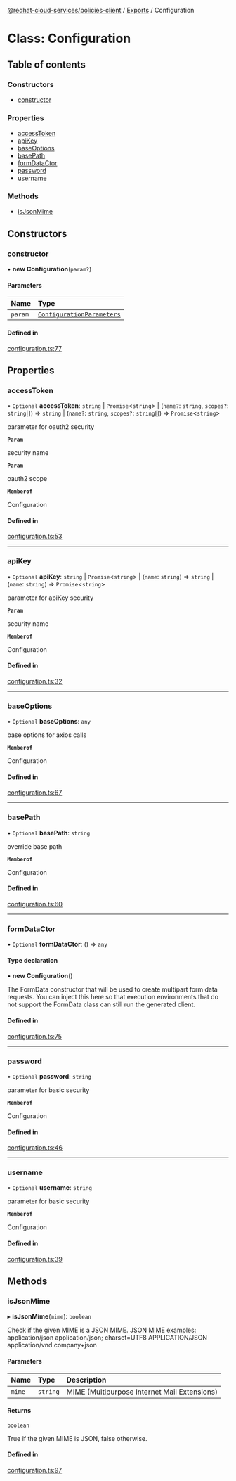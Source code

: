 [@redhat-cloud-services/policies-client](../README.md) / [Exports](../modules.md) / Configuration

# Class: Configuration

## Table of contents

### Constructors

- [constructor](Configuration.md#constructor)

### Properties

- [accessToken](Configuration.md#accesstoken)
- [apiKey](Configuration.md#apikey)
- [baseOptions](Configuration.md#baseoptions)
- [basePath](Configuration.md#basepath)
- [formDataCtor](Configuration.md#formdatactor)
- [password](Configuration.md#password)
- [username](Configuration.md#username)

### Methods

- [isJsonMime](Configuration.md#isjsonmime)

## Constructors

### constructor

• **new Configuration**(`param?`)

#### Parameters

| Name | Type |
| :------ | :------ |
| `param` | [`ConfigurationParameters`](../interfaces/ConfigurationParameters.md) |

#### Defined in

[configuration.ts:77](https://github.com/mkholjuraev/javascript-clients/blob/master/packages/policies/configuration.ts#L77)

## Properties

### accessToken

• `Optional` **accessToken**: `string` \| `Promise`<`string`\> \| (`name?`: `string`, `scopes?`: `string`[]) => `string` \| (`name?`: `string`, `scopes?`: `string`[]) => `Promise`<`string`\>

parameter for oauth2 security

**`Param`**

security name

**`Param`**

oauth2 scope

**`Memberof`**

Configuration

#### Defined in

[configuration.ts:53](https://github.com/mkholjuraev/javascript-clients/blob/master/packages/policies/configuration.ts#L53)

___

### apiKey

• `Optional` **apiKey**: `string` \| `Promise`<`string`\> \| (`name`: `string`) => `string` \| (`name`: `string`) => `Promise`<`string`\>

parameter for apiKey security

**`Param`**

security name

**`Memberof`**

Configuration

#### Defined in

[configuration.ts:32](https://github.com/mkholjuraev/javascript-clients/blob/master/packages/policies/configuration.ts#L32)

___

### baseOptions

• `Optional` **baseOptions**: `any`

base options for axios calls

**`Memberof`**

Configuration

#### Defined in

[configuration.ts:67](https://github.com/mkholjuraev/javascript-clients/blob/master/packages/policies/configuration.ts#L67)

___

### basePath

• `Optional` **basePath**: `string`

override base path

**`Memberof`**

Configuration

#### Defined in

[configuration.ts:60](https://github.com/mkholjuraev/javascript-clients/blob/master/packages/policies/configuration.ts#L60)

___

### formDataCtor

• `Optional` **formDataCtor**: () => `any`

#### Type declaration

• **new Configuration**()

The FormData constructor that will be used to create multipart form data
requests. You can inject this here so that execution environments that
do not support the FormData class can still run the generated client.

#### Defined in

[configuration.ts:75](https://github.com/mkholjuraev/javascript-clients/blob/master/packages/policies/configuration.ts#L75)

___

### password

• `Optional` **password**: `string`

parameter for basic security

**`Memberof`**

Configuration

#### Defined in

[configuration.ts:46](https://github.com/mkholjuraev/javascript-clients/blob/master/packages/policies/configuration.ts#L46)

___

### username

• `Optional` **username**: `string`

parameter for basic security

**`Memberof`**

Configuration

#### Defined in

[configuration.ts:39](https://github.com/mkholjuraev/javascript-clients/blob/master/packages/policies/configuration.ts#L39)

## Methods

### isJsonMime

▸ **isJsonMime**(`mime`): `boolean`

Check if the given MIME is a JSON MIME.
JSON MIME examples:
  application/json
  application/json; charset=UTF8
  APPLICATION/JSON
  application/vnd.company+json

#### Parameters

| Name | Type | Description |
| :------ | :------ | :------ |
| `mime` | `string` | MIME (Multipurpose Internet Mail Extensions) |

#### Returns

`boolean`

True if the given MIME is JSON, false otherwise.

#### Defined in

[configuration.ts:97](https://github.com/mkholjuraev/javascript-clients/blob/master/packages/policies/configuration.ts#L97)
